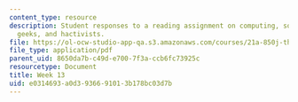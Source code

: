```yaml
---
content_type: resource
description: Student responses to a reading assignment on computing, social movements,
  geeks, and hactivists.
file: https://ol-ocw-studio-app-qa.s3.amazonaws.com/courses/21a-850j-the-anthropology-of-cybercultures-spring-2009/e0314693a0d3936691013b178bc03d7b_MIT21A_850Js09_week13.pdf
file_type: application/pdf
parent_uid: 8650da7b-c49d-e700-7f3a-ccb6fc73925c
resourcetype: Document
title: Week 13
uid: e0314693-a0d3-9366-9101-3b178bc03d7b
---
```

